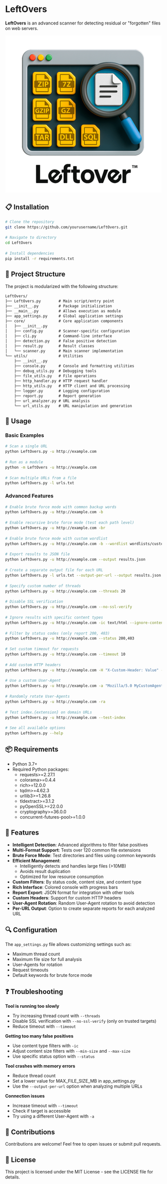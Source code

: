 # LeftOvers

**LeftOvers** is an advanced scanner for detecting residual or "forgotten" files on web servers.

![LeftOvers Scanner Tool](LeftOver.png)

## 📋 Installation

```bash
# Clone the repository
git clone https://github.com/yourusername/LeftOvers.git

# Navigate to directory
cd LeftOvers

# Install dependencies
pip install -r requirements.txt
```

## 📁 Project Structure

The project is modularized with the following structure:

```
LeftOvers/
├── LeftOvers.py        # Main script/entry point
├── __init__.py         # Package initialization
├── __main__.py         # Allows execution as module
├── app_settings.py     # Global application settings
├── core/               # Core application components
│   ├── __init__.py
│   ├── config.py       # Scanner-specific configuration
│   ├── cli.py          # Command-line interface
│   ├── detection.py    # False positive detection
│   ├── result.py       # Result classes
│   └── scanner.py      # Main scanner implementation
└── utils/              # Utilities
    ├── __init__.py
    ├── console.py      # Console and formatting utilities
    ├── debug_utils.py  # Debugging tools
    ├── file_utils.py   # File operations
    ├── http_handler.py # HTTP request handler
    ├── http_utils.py   # HTTP client and URL processing
    ├── logger.py       # Logging configuration
    ├── report.py       # Report generation
    ├── url_analyzer.py # URL analysis
    └── url_utils.py    # URL manipulation and generation
```

## 🚀 Usage

### Basic Examples

```bash
# Scan a single URL
python LeftOvers.py -u http://example.com

# Run as a module
python -m LeftOvers -u http://example.com

# Scan multiple URLs from a file
python LeftOvers.py -l urls.txt
```

### Advanced Features

```bash
# Enable brute force mode with common backup words
python LeftOvers.py -u http://example.com -b

# Enable recursive brute force mode (test each path level)
python LeftOvers.py -u http://example.com -br

# Enable brute force mode with custom wordlist
python LeftOvers.py -u http://example.com -b --wordlist wordlists/custom.txt

# Export results to JSON file
python LeftOvers.py -u http://example.com --output results.json

# Create a separate output file for each URL
python LeftOvers.py -l urls.txt --output-per-url --output results.json

# Specify custom number of threads
python LeftOvers.py -u http://example.com --threads 20

# Disable SSL verification
python LeftOvers.py -u http://example.com --no-ssl-verify

# Ignore results with specific content types
python LeftOvers.py -u http://example.com -ic text/html --ignore-content image/jpeg

# Filter by status codes (only report 200, 403)
python LeftOvers.py -u http://example.com --status 200,403

# Set custom timeout for requests
python LeftOvers.py -u http://example.com --timeout 10

# Add custom HTTP headers
python LeftOvers.py -u http://example.com -H "X-Custom-Header: Value" -H "Authorization: Bearer token"

# Use a custom User-Agent
python LeftOvers.py -u http://example.com -a "Mozilla/5.0 MyCustomAgent"

# Randomly rotate User-Agents
python LeftOvers.py -u http://example.com -ra

# Test index.{extension} on domain URLs
python LeftOvers.py -u http://example.com --test-index

# See all available options
python LeftOvers.py --help
```

## 📦 Requirements

- Python 3.7+
- Required Python packages:
  - requests>=2.27.1
  - colorama>=0.4.4
  - rich>=12.0.0
  - tqdm>=4.62.3
  - urllib3>=1.26.8
  - tldextract>=3.1.2
  - pyOpenSSL>=22.0.0
  - cryptography>=36.0.0
  - concurrent-futures-pool>=1.0.0

## 🔧 Features

- **Intelligent Detection**: Advanced algorithms to filter false positives
- **Multi-Format Support**: Tests over 120 common file extensions
- **Brute Force Mode**: Test directories and files using common keywords
- **Efficient Management**:
  - Intelligently detects and handles large files (>10MB)
  - Avoids result duplication
  - Optimized for low resource consumption
- **Custom Filters**: By status code, content size, and content type
- **Rich Interface**: Colored console with progress bars
- **Report Export**: JSON format for integration with other tools
- **Custom Headers**: Support for custom HTTP headers
- **User-Agent Rotation**: Random User-Agent rotation to avoid detection
- **Per-URL Output**: Option to create separate reports for each analyzed URL

## 🔍 Configuration

The `app_settings.py` file allows customizing settings such as:
- Maximum thread count
- Maximum file size for full analysis
- User-Agents for rotation
- Request timeouts
- Default keywords for brute force mode

## ❓ Troubleshooting

**Tool is running too slowly**
- Try increasing thread count with `--threads`
- Disable SSL verification with `--no-ssl-verify` (only on trusted targets)
- Reduce timeout with `--timeout`

**Getting too many false positives**
- Use content type filters with `-ic`
- Adjust content size filters with `--min-size` and `--max-size`
- Use specific status option with `--status`

**Tool crashes with memory errors**
- Reduce thread count
- Set a lower value for MAX_FILE_SIZE_MB in app_settings.py
- Use the `--output-per-url` option when analyzing multiple URLs

**Connection issues**
- Increase timeout with `--timeout`
- Check if target is accessible
- Try using a different User-Agent with `-a`

## 🤝 Contributions

Contributions are welcome! Feel free to open issues or submit pull requests.

## 📄 License

This project is licensed under the MIT License - see the LICENSE file for details.

